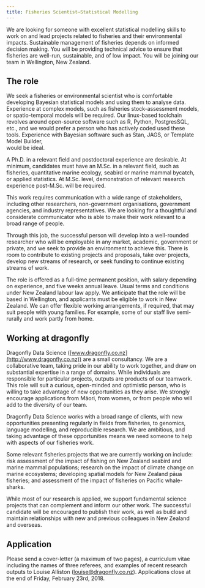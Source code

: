 ```yaml
---
title: Fisheries Scientist—Statistical Modelling
---
```

We are looking for someone with excellent statistical modelling skills 
to work on and lead projects related to
fisheries and their environmental impacts. Sustainable management of
fisheries depends on informed decision making. You will be providing technical
advice to ensure that fisheries are well-run, sustainable, and of
low impact. You will be joining our team in Wellington, New Zealand.

<!--more-->

## The role
We seek a fisheries or environmental scientist who is comfortable developing
Bayesian statistical models and using them to analyse data. Experience at complex
models, such as fisheries stock-assessment models, or spatio-temporal models 
will be required. 
Our linux-based toolchain revolves around
open-source software such as R, Python, PostgresSQL, etc., and we would prefer a
person who has actively coded used these tools.
Experience with Bayesian software such as Stan, JAGS, or Template Model Builder,  
would be ideal. 

A Ph.D. in a relevant field and postdoctoral experience are desirable.  At
minimum, candidates must have an M.Sc. in a relevant field, such as fisheries,
quantitative marine ecology, seabird or marine mammal bycatch, or applied statistics.
At M.Sc. level, demonstration of relevant research experience post-M.Sc. will be
required.

This work requires communication with a wide range of stakeholders, including
other researchers, non-government organisations, government agencies, and
industry representatives. We are looking for a thoughtful and considerate
communicator who is able to make their work relevant to a broad range of people. 

Through this job, the successful person will develop into a well-rounded
researcher who will be employable in any market, academic, government or
private, and we seek to provide an environment to achieve this. There is room to
contribute to existing projects and proposals, take over projects, develop new
streams of research, or seek funding to continue existing streams of work. 

The role is offered as a full-time permanent position, with salary depending on
experience, and five weeks annual leave. Usual terms and conditions under New
Zealand labour law apply.  We anticipate that the role will be based in
Wellington, and applicants must be eligible to work in New Zealand.
We can offer flexible working arrangements, if required, that may suit people
with young families. For example, some of our staff live semi-rurally and work
partly from home. 

## Working at dragonfly

Dragonfly Data Science ([www.dragonfly.co.nz](http://www.dragonfly.co.nz)) 
are a small consultancy.  We are a collaborative team, taking pride in
our ability to work together, and draw on substantial expertise in a range of
domains. While individuals are  responsible for particular projects, outputs are
products of our teamwork.  This role will suit a curious, open-minded and
optimistic person, who is willing to take advantage of new opportunities as they
arise. We strongly encourage applications  from Māori, from women, or from
people who will add to the diversity of our team.

Dragonfly Data Science works with a broad range of clients, with new
opportunities presenting regularly in fields from fisheries, to genomics,
language modelling, and reproducible research. We are ambitious, and taking
advantage of these opportunities means we need someone to help with aspects of
our fisheries work. 

Some relevant fisheries projects that we are currently working on include:
risk assessment of the impact of fishing on New Zealand seabird and marine mammal populations;
research on the impact of climate change on marine ecosystems;
developing spatial models for New Zealand pāua fisheries; and 
assessment of the impact of fisheries on Pacific whale-sharks.

While most of our research is applied, we support fundamental science projects
that can complement and inform our other work. The successful candidate will be
encouraged to publish their work, as well as build and maintain relationships
with new and previous colleagues in New Zealand and overseas. 


## Application

Please send a cover-letter (a maximum of two pages), a curriculum vitae including 
the names of three referees, and examples of recent research outputs to Louise Alliston
([louise@dragonfly.co.nz](mailto:louise@dragonfly.co.nz)).
Applications close at the end of Friday, February 23rd, 2018.



